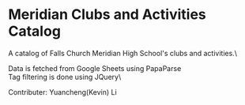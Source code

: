 # Meridian Clubs and Activities Catalog

A catalog of Falls Church Meridian High School's clubs and activities.\

Data is fetched from Google Sheets using PapaParse\
Tag filtering is done using JQuery\

Contributer: Yuancheng(Kevin) Li
